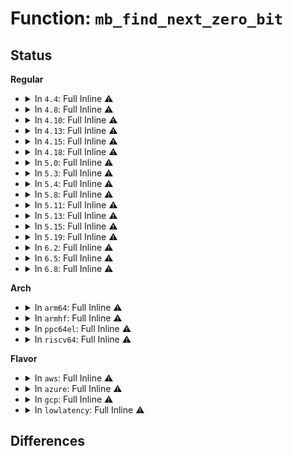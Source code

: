 # Function: <code>mb_find_next_zero_bit</code>

## Status
<b>Regular</b>
<ul>
<li>
<details>
<summary>In <code>4.4</code>: Full Inline ⚠️</summary>

**Collision:** Unique Static

**Inline:** Full

**Transformation:** False

**Instances:**

```
In fs/ext4/mballoc.c (ffffffff812ce216)
Location: fs/ext4/mballoc.c:415
Inline: True
Inline callers:
  - fs/ext4/mballoc.c:ext4_mb_generate_buddy
  - fs/ext4/mballoc.c:ext4_mb_generate_buddy
  - fs/ext4/mballoc.c:mb_free_blocks
  - fs/ext4/mballoc.c:ext4_mb_simple_scan_group
  - fs/ext4/mballoc.c:ext4_mb_complex_scan_group
  - fs/ext4/mballoc.c:ext4_trim_fs
```
</details>
</li>
<li>
<details>
<summary>In <code>4.8</code>: Full Inline ⚠️</summary>

**Collision:** Unique Static

**Inline:** Full

**Transformation:** False

**Instances:**

```
In fs/ext4/mballoc.c (ffffffff81305669)
Location: fs/ext4/mballoc.c:415
Inline: True
Inline callers:
  - fs/ext4/mballoc.c:ext4_trim_fs
  - fs/ext4/mballoc.c:ext4_mb_complex_scan_group
  - fs/ext4/mballoc.c:ext4_mb_simple_scan_group
  - fs/ext4/mballoc.c:mb_free_blocks
  - fs/ext4/mballoc.c:ext4_mb_generate_buddy
  - fs/ext4/mballoc.c:ext4_mb_generate_buddy
```
</details>
</li>
<li>
<details>
<summary>In <code>4.10</code>: Full Inline ⚠️</summary>

**Collision:** Unique Static

**Inline:** Full

**Transformation:** False

**Instances:**

```
In fs/ext4/mballoc.c (ffffffff8131b627)
Location: fs/ext4/mballoc.c:415
Inline: True
Inline callers:
  - fs/ext4/mballoc.c:ext4_trim_fs
  - fs/ext4/mballoc.c:ext4_mb_complex_scan_group
  - fs/ext4/mballoc.c:ext4_mb_simple_scan_group
  - fs/ext4/mballoc.c:mb_free_blocks
  - fs/ext4/mballoc.c:ext4_mb_generate_buddy
  - fs/ext4/mballoc.c:ext4_mb_generate_buddy
```
</details>
</li>
<li>
<details>
<summary>In <code>4.13</code>: Full Inline ⚠️</summary>

**Collision:** Unique Static

**Inline:** Full

**Transformation:** False

**Instances:**

```
In fs/ext4/mballoc.c (ffffffff8131314d)
Location: fs/ext4/mballoc.c:413
Inline: True
Inline callers:
  - fs/ext4/mballoc.c:ext4_mballoc_query_range
  - fs/ext4/mballoc.c:ext4_trim_fs
  - fs/ext4/mballoc.c:ext4_mb_complex_scan_group
  - fs/ext4/mballoc.c:ext4_mb_simple_scan_group
  - fs/ext4/mballoc.c:mb_free_blocks
  - fs/ext4/mballoc.c:ext4_mb_generate_buddy
  - fs/ext4/mballoc.c:ext4_mb_generate_buddy
```
</details>
</li>
<li>
<details>
<summary>In <code>4.15</code>: Full Inline ⚠️</summary>

**Collision:** Unique Static

**Inline:** Full

**Transformation:** False

**Instances:**

```
In fs/ext4/mballoc.c (ffffffff8133790d)
Location: fs/ext4/mballoc.c:413
Inline: True
Inline callers:
  - fs/ext4/mballoc.c:ext4_mballoc_query_range
  - fs/ext4/mballoc.c:ext4_trim_fs
  - fs/ext4/mballoc.c:ext4_mb_complex_scan_group
  - fs/ext4/mballoc.c:ext4_mb_simple_scan_group
  - fs/ext4/mballoc.c:mb_free_blocks
  - fs/ext4/mballoc.c:ext4_mb_generate_buddy
  - fs/ext4/mballoc.c:ext4_mb_generate_buddy
```
</details>
</li>
<li>
<details>
<summary>In <code>4.18</code>: Full Inline ⚠️</summary>

**Collision:** Unique Static

**Inline:** Full

**Transformation:** False

**Instances:**

```
In fs/ext4/mballoc.c (ffffffff81365eba)
Location: fs/ext4/mballoc.c:402
Inline: True
Inline callers:
  - fs/ext4/mballoc.c:ext4_mballoc_query_range
  - fs/ext4/mballoc.c:ext4_trim_fs
  - fs/ext4/mballoc.c:ext4_mb_complex_scan_group
  - fs/ext4/mballoc.c:ext4_mb_simple_scan_group
  - fs/ext4/mballoc.c:mb_free_blocks
  - fs/ext4/mballoc.c:ext4_mb_generate_buddy
  - fs/ext4/mballoc.c:ext4_mb_generate_buddy
```
</details>
</li>
<li>
<details>
<summary>In <code>5.0</code>: Full Inline ⚠️</summary>

**Collision:** Unique Static

**Inline:** Full

**Transformation:** False

**Instances:**

```
In fs/ext4/mballoc.c (ffffffff8137e31a)
Location: fs/ext4/mballoc.c:402
Inline: True
Inline callers:
  - fs/ext4/mballoc.c:ext4_mballoc_query_range
  - fs/ext4/mballoc.c:ext4_trim_fs
  - fs/ext4/mballoc.c:ext4_mb_complex_scan_group
  - fs/ext4/mballoc.c:ext4_mb_simple_scan_group
  - fs/ext4/mballoc.c:mb_free_blocks
  - fs/ext4/mballoc.c:ext4_mb_generate_buddy
  - fs/ext4/mballoc.c:ext4_mb_generate_buddy
```
</details>
</li>
<li>
<details>
<summary>In <code>5.3</code>: Full Inline ⚠️</summary>

**Collision:** Unique Static

**Inline:** Full

**Transformation:** False

**Instances:**

```
In fs/ext4/mballoc.c (ffffffff813a7788)
Location: fs/ext4/mballoc.c:402
Inline: True
Inline callers:
  - fs/ext4/mballoc.c:ext4_mballoc_query_range
  - fs/ext4/mballoc.c:ext4_trim_all_free
  - fs/ext4/mballoc.c:ext4_mb_complex_scan_group
  - fs/ext4/mballoc.c:ext4_mb_simple_scan_group
  - fs/ext4/mballoc.c:mb_free_blocks
  - fs/ext4/mballoc.c:ext4_mb_generate_buddy
  - fs/ext4/mballoc.c:ext4_mb_generate_buddy
```
</details>
</li>
<li>
<details>
<summary>In <code>5.4</code>: Full Inline ⚠️</summary>

**Collision:** Unique Static

**Inline:** Full

**Transformation:** False

**Instances:**

```
In fs/ext4/mballoc.c (ffffffff813c0628)
Location: fs/ext4/mballoc.c:402
Inline: True
Inline callers:
  - fs/ext4/mballoc.c:ext4_mballoc_query_range
  - fs/ext4/mballoc.c:ext4_trim_all_free
  - fs/ext4/mballoc.c:ext4_mb_complex_scan_group
  - fs/ext4/mballoc.c:ext4_mb_simple_scan_group
  - fs/ext4/mballoc.c:mb_free_blocks
  - fs/ext4/mballoc.c:ext4_mb_generate_buddy
  - fs/ext4/mballoc.c:ext4_mb_generate_buddy
```
</details>
</li>
<li>
<details>
<summary>In <code>5.8</code>: Full Inline ⚠️</summary>

**Collision:** Unique Static

**Inline:** Full

**Transformation:** False

**Instances:**

```
In fs/ext4/mballoc.c (ffffffff8140c758)
Location: fs/ext4/mballoc.c:425
Inline: True
Inline callers:
  - fs/ext4/mballoc.c:ext4_mballoc_query_range
  - fs/ext4/mballoc.c:ext4_trim_all_free
  - fs/ext4/mballoc.c:ext4_mb_complex_scan_group
  - fs/ext4/mballoc.c:ext4_mb_simple_scan_group
  - fs/ext4/mballoc.c:mb_free_blocks
  - fs/ext4/mballoc.c:ext4_mb_generate_buddy
  - fs/ext4/mballoc.c:ext4_mb_generate_buddy
```
</details>
</li>
<li>
<details>
<summary>In <code>5.11</code>: Full Inline ⚠️</summary>

**Collision:** Unique Static

**Inline:** Full

**Transformation:** False

**Instances:**

```
In fs/ext4/mballoc.c (ffffffff8141fbc8)
Location: fs/ext4/mballoc.c:425
Inline: True
Inline callers:
  - fs/ext4/mballoc.c:ext4_mballoc_query_range
  - fs/ext4/mballoc.c:ext4_trim_all_free
  - fs/ext4/mballoc.c:ext4_mb_complex_scan_group
  - fs/ext4/mballoc.c:ext4_mb_simple_scan_group
  - fs/ext4/mballoc.c:mb_test_and_clear_bits
  - fs/ext4/mballoc.c:ext4_mb_generate_buddy
  - fs/ext4/mballoc.c:ext4_mb_generate_buddy
```
</details>
</li>
<li>
<details>
<summary>In <code>5.13</code>: Full Inline ⚠️</summary>

**Collision:** Unique Static

**Inline:** Full

**Transformation:** False

**Instances:**

```
In fs/ext4/mballoc.c (ffffffff81426474)
Location: fs/ext4/mballoc.c:482
Inline: True
Inline callers:
  - fs/ext4/mballoc.c:ext4_mballoc_query_range
  - fs/ext4/mballoc.c:ext4_trim_all_free
  - fs/ext4/mballoc.c:ext4_mb_complex_scan_group
  - fs/ext4/mballoc.c:ext4_mb_simple_scan_group
  - fs/ext4/mballoc.c:mb_test_and_clear_bits
  - fs/ext4/mballoc.c:ext4_mb_generate_buddy
  - fs/ext4/mballoc.c:ext4_mb_generate_buddy
```
</details>
</li>
<li>
<details>
<summary>In <code>5.15</code>: Full Inline ⚠️</summary>

**Collision:** Unique Static

**Inline:** Full

**Transformation:** False

**Instances:**

```
In fs/ext4/mballoc.c (ffffffff8147a123)
Location: fs/ext4/mballoc.c:486
Inline: True
Inline callers:
  - fs/ext4/mballoc.c:ext4_mballoc_query_range
  - fs/ext4/mballoc.c:ext4_try_to_trim_range
  - fs/ext4/mballoc.c:ext4_mb_complex_scan_group
  - fs/ext4/mballoc.c:ext4_mb_simple_scan_group
  - fs/ext4/mballoc.c:mb_test_and_clear_bits
  - fs/ext4/mballoc.c:ext4_mb_generate_buddy
  - fs/ext4/mballoc.c:ext4_mb_generate_buddy
```
</details>
</li>
<li>
<details>
<summary>In <code>5.19</code>: Full Inline ⚠️</summary>

**Collision:** Unique Static

**Inline:** Full

**Transformation:** False

**Instances:**

```
In fs/ext4/mballoc.c (ffffffff814fc3f1)
Location: fs/ext4/mballoc.c:486
Inline: True
Inline callers:
  - fs/ext4/mballoc.c:ext4_mballoc_query_range
  - fs/ext4/mballoc.c:ext4_try_to_trim_range
  - fs/ext4/mballoc.c:ext4_mb_complex_scan_group
  - fs/ext4/mballoc.c:ext4_mb_simple_scan_group
  - fs/ext4/mballoc.c:mb_free_blocks
  - fs/ext4/mballoc.c:ext4_mb_generate_buddy
  - fs/ext4/mballoc.c:ext4_mb_generate_buddy
```
</details>
</li>
<li>
<details>
<summary>In <code>6.2</code>: Full Inline ⚠️</summary>

**Collision:** Unique Static

**Inline:** Full

**Transformation:** False

**Instances:**

```
In fs/ext4/mballoc.c (ffffffff81596b4e)
Location: fs/ext4/mballoc.c:489
Inline: True
Inline callers:
  - fs/ext4/mballoc.c:ext4_mballoc_query_range
  - fs/ext4/mballoc.c:ext4_try_to_trim_range
  - fs/ext4/mballoc.c:ext4_mb_complex_scan_group
  - fs/ext4/mballoc.c:ext4_mb_simple_scan_group
  - fs/ext4/mballoc.c:mb_free_blocks
  - fs/ext4/mballoc.c:ext4_mb_generate_buddy
  - fs/ext4/mballoc.c:ext4_mb_generate_buddy
```
</details>
</li>
<li>
<details>
<summary>In <code>6.5</code>: Full Inline ⚠️</summary>

**Collision:** Unique Static

**Inline:** Full

**Transformation:** False

**Instances:**

```
In fs/ext4/mballoc.c (ffffffff815cd56e)
Location: fs/ext4/mballoc.c:501
Inline: True
Inline callers:
  - fs/ext4/mballoc.c:ext4_mballoc_query_range
  - fs/ext4/mballoc.c:ext4_try_to_trim_range
  - fs/ext4/mballoc.c:ext4_mb_new_blocks_simple
  - fs/ext4/mballoc.c:ext4_mb_complex_scan_group
  - fs/ext4/mballoc.c:ext4_mb_simple_scan_group
  - fs/ext4/mballoc.c:mb_free_blocks
  - fs/ext4/mballoc.c:ext4_mb_generate_buddy
  - fs/ext4/mballoc.c:ext4_mb_generate_buddy
```
</details>
</li>
<li>
<details>
<summary>In <code>6.8</code>: Full Inline ⚠️</summary>

**Collision:** Unique Static

**Inline:** Full

**Transformation:** False

**Instances:**

```
In fs/ext4/mballoc.c (ffffffff81605dee)
Location: fs/ext4/mballoc.c:501
Inline: True
Inline callers:
  - fs/ext4/mballoc.c:ext4_mballoc_query_range
  - fs/ext4/mballoc.c:ext4_try_to_trim_range
  - fs/ext4/mballoc.c:ext4_mb_new_blocks_simple
  - fs/ext4/mballoc.c:ext4_mb_release_inode_pa
  - fs/ext4/mballoc.c:ext4_mb_complex_scan_group
  - fs/ext4/mballoc.c:ext4_mb_simple_scan_group
  - fs/ext4/mballoc.c:mb_free_blocks
  - fs/ext4/mballoc.c:ext4_mb_generate_buddy
  - fs/ext4/mballoc.c:ext4_mb_generate_buddy
```
</details>
</li>
</ul>
<b>Arch</b>
<ul>
<li>
<details>
<summary>In <code>arm64</code>: Full Inline ⚠️</summary>

**Collision:** Unique Static

**Inline:** Full

**Transformation:** False

**Instances:**

```
In fs/ext4/mballoc.c (ffff80001049725c)
Location: fs/ext4/mballoc.c:402
Inline: True
Inline callers:
  - fs/ext4/mballoc.c:ext4_mballoc_query_range
  - fs/ext4/mballoc.c:ext4_trim_all_free
  - fs/ext4/mballoc.c:ext4_mb_complex_scan_group
  - fs/ext4/mballoc.c:ext4_mb_simple_scan_group
  - fs/ext4/mballoc.c:mb_free_blocks
  - fs/ext4/mballoc.c:ext4_mb_generate_buddy
  - fs/ext4/mballoc.c:ext4_mb_generate_buddy
```
</details>
</li>
<li>
<details>
<summary>In <code>armhf</code>: Full Inline ⚠️</summary>

**Collision:** Unique Static

**Inline:** Full

**Transformation:** False

**Instances:**

```
In fs/ext4/mballoc.c (c0659558)
Location: fs/ext4/mballoc.c:402
Inline: True
Inline callers:
  - fs/ext4/mballoc.c:ext4_mballoc_query_range
  - fs/ext4/mballoc.c:ext4_trim_all_free
  - fs/ext4/mballoc.c:ext4_mb_release_inode_pa
  - fs/ext4/mballoc.c:ext4_mb_complex_scan_group
  - fs/ext4/mballoc.c:ext4_mb_simple_scan_group
  - fs/ext4/mballoc.c:mb_free_blocks
  - fs/ext4/mballoc.c:ext4_mb_generate_buddy
  - fs/ext4/mballoc.c:ext4_mb_generate_buddy
```
</details>
</li>
<li>
<details>
<summary>In <code>ppc64el</code>: Full Inline ⚠️</summary>

**Collision:** Unique Static

**Inline:** Full

**Transformation:** False

**Instances:**

```
In fs/ext4/mballoc.c (c0000000005c17dc)
Location: fs/ext4/mballoc.c:402
Inline: True
Inline callers:
  - fs/ext4/mballoc.c:ext4_mballoc_query_range
  - fs/ext4/mballoc.c:ext4_trim_all_free
  - fs/ext4/mballoc.c:ext4_mb_complex_scan_group
  - fs/ext4/mballoc.c:ext4_mb_simple_scan_group
  - fs/ext4/mballoc.c:mb_free_blocks
  - fs/ext4/mballoc.c:ext4_mb_generate_buddy
  - fs/ext4/mballoc.c:ext4_mb_generate_buddy
```
</details>
</li>
<li>
<details>
<summary>In <code>riscv64</code>: Full Inline ⚠️</summary>

**Collision:** Unique Static

**Inline:** Full

**Transformation:** False

**Instances:**

```
In fs/ext4/mballoc.c (ffffffe00031bbe6)
Location: fs/ext4/mballoc.c:402
Inline: True
Inline callers:
  - fs/ext4/mballoc.c:ext4_mballoc_query_range
  - fs/ext4/mballoc.c:ext4_trim_all_free
  - fs/ext4/mballoc.c:ext4_mb_complex_scan_group
  - fs/ext4/mballoc.c:ext4_mb_simple_scan_group
  - fs/ext4/mballoc.c:mb_free_blocks
  - fs/ext4/mballoc.c:ext4_mb_generate_buddy
  - fs/ext4/mballoc.c:ext4_mb_generate_buddy
```
</details>
</li>
</ul>
<b>Flavor</b>
<ul>
<li>
<details>
<summary>In <code>aws</code>: Full Inline ⚠️</summary>

**Collision:** Unique Static

**Inline:** Full

**Transformation:** False

**Instances:**

```
In fs/ext4/mballoc.c (ffffffff813b8c08)
Location: fs/ext4/mballoc.c:402
Inline: True
Inline callers:
  - fs/ext4/mballoc.c:ext4_mballoc_query_range
  - fs/ext4/mballoc.c:ext4_trim_all_free
  - fs/ext4/mballoc.c:ext4_mb_complex_scan_group
  - fs/ext4/mballoc.c:ext4_mb_simple_scan_group
  - fs/ext4/mballoc.c:mb_free_blocks
  - fs/ext4/mballoc.c:ext4_mb_generate_buddy
  - fs/ext4/mballoc.c:ext4_mb_generate_buddy
```
</details>
</li>
<li>
<details>
<summary>In <code>azure</code>: Full Inline ⚠️</summary>

**Collision:** Unique Static

**Inline:** Full

**Transformation:** False

**Instances:**

```
In fs/ext4/mballoc.c (ffffffff813a9698)
Location: fs/ext4/mballoc.c:402
Inline: True
Inline callers:
  - fs/ext4/mballoc.c:ext4_mballoc_query_range
  - fs/ext4/mballoc.c:ext4_trim_all_free
  - fs/ext4/mballoc.c:ext4_mb_complex_scan_group
  - fs/ext4/mballoc.c:ext4_mb_simple_scan_group
  - fs/ext4/mballoc.c:mb_free_blocks
  - fs/ext4/mballoc.c:ext4_mb_generate_buddy
  - fs/ext4/mballoc.c:ext4_mb_generate_buddy
```
</details>
</li>
<li>
<details>
<summary>In <code>gcp</code>: Full Inline ⚠️</summary>

**Collision:** Unique Static

**Inline:** Full

**Transformation:** False

**Instances:**

```
In fs/ext4/mballoc.c (ffffffff813b6468)
Location: fs/ext4/mballoc.c:402
Inline: True
Inline callers:
  - fs/ext4/mballoc.c:ext4_mballoc_query_range
  - fs/ext4/mballoc.c:ext4_trim_all_free
  - fs/ext4/mballoc.c:ext4_mb_complex_scan_group
  - fs/ext4/mballoc.c:ext4_mb_simple_scan_group
  - fs/ext4/mballoc.c:mb_free_blocks
  - fs/ext4/mballoc.c:ext4_mb_generate_buddy
  - fs/ext4/mballoc.c:ext4_mb_generate_buddy
```
</details>
</li>
<li>
<details>
<summary>In <code>lowlatency</code>: Full Inline ⚠️</summary>

**Collision:** Unique Static

**Inline:** Full

**Transformation:** False

**Instances:**

```
In fs/ext4/mballoc.c (ffffffff813cb188)
Location: fs/ext4/mballoc.c:402
Inline: True
Inline callers:
  - fs/ext4/mballoc.c:ext4_mballoc_query_range
  - fs/ext4/mballoc.c:ext4_trim_all_free
  - fs/ext4/mballoc.c:ext4_mb_complex_scan_group
  - fs/ext4/mballoc.c:ext4_mb_simple_scan_group
  - fs/ext4/mballoc.c:mb_free_blocks
  - fs/ext4/mballoc.c:ext4_mb_generate_buddy
  - fs/ext4/mballoc.c:ext4_mb_generate_buddy
```
</details>
</li>
</ul>

## Differences
